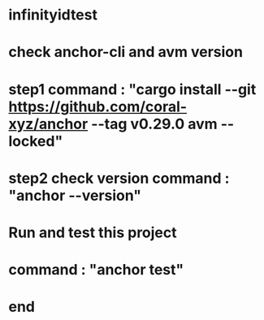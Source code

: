 # infinityidtest

# check anchor-cli and avm version
# step1 command : "cargo install --git https://github.com/coral-xyz/anchor --tag v0.29.0 avm --locked"
# step2 check version command : "anchor --version"

# Run and test this project
# command : "anchor test"

# end